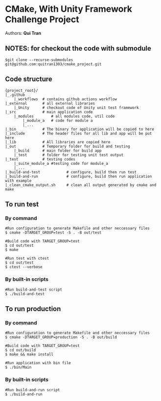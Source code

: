 # CMake, With Unity Framework Challenge Project
Authors: **Qui Tran**

## NOTES: for checkout the code with submodule
    $git clone --recurse-submodules git@github.com:quitran1303/cmake_project.git 

## Code structure
    {project_root}/
    |_.github
        |_workflows  # contains github actions workflow
    |_external       # all external libraries
        |_Unity      # checkout code of Unity unit test framework
    |_src            # main application code
        |_modules        # all modules code, util code
            |_module_a   # code for module a
            |_...
    |_bin            # The binary for application will be copied to here
    |_include        # The header files for all lib and app will be put here
    |_lib            # All libraries are copied here
    |_out            # Temporary folder for build and testing
        |_build      # main folder for build app
        |_test       # folder for testing unit test output
    |_test           # testing codes
        |_suite_module_a #testing code for module_a
        |_...
    |_build-and-test            # configure, build then run test
    |_build-and-run             # configure, build then run application with example
    |_clean_cmake_output.sh     # clean all output generated by cmake and make
## To run test
### By command
    #Run configuration to generate Makefile and other neccessary files
    $ cmake -DTARGET_GROUP=test -S . -B out/test
    
    #Build code with TARGET_GROUP=test
    $ cd out/test
    $ make

    #Run test with ctest
    $ cd out/test
    $ ctest --verbose

### By built-in scripts
    #Run build-and-test script
    $ ./build-and-test

## To run production 
### By command
    #Run configuration to generate Makefile and other neccessary files
    $ cmake -DTARGET_GROUP=production -S . -B out/build
    
    #Build code with TARGET_GROUP=test
    $ cd out/build
    $ make && make install

    #Run application with bin file
    $ ./bin/Main

### By built-in scripts
    #Run build-and-run script
    $ ./build-and-run

